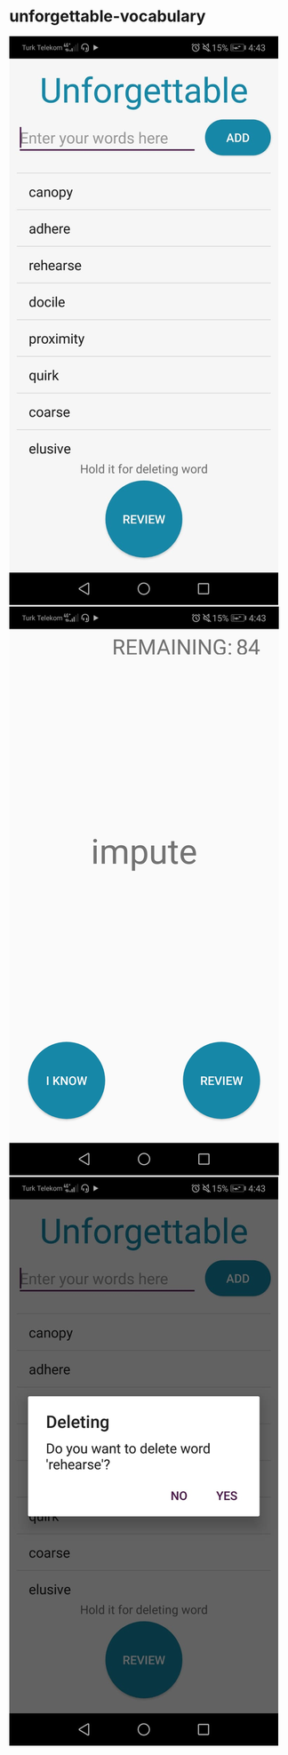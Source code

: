 # unforgettable-vocabulary

![image description](https://github.com/bunyaminkirmizi/unforgettable-vocabulary/blob/main/screenshots/appmainpage.jpeg)
![image description](https://github.com/bunyaminkirmizi/unforgettable-vocabulary/blob/main/screenshots/appquizpage.jpeg)
![image description](https://github.com/bunyaminkirmizi/unforgettable-vocabulary/blob/main/screenshots/appworddelete.jpeg)
